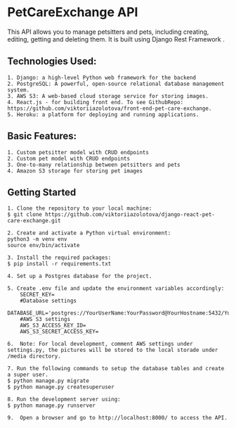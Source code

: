# PetCareExchange API

This API allows you to manage petsitters and pets, including creating, editing, getting and deleting them. It is built using Django Rest Framework .


## Technologies Used:

    1. Django: a high-level Python web framework for the backend
    2. PostgreSQL: A powerful, open-source relational database management system.
    3. AWS S3: A web-based cloud storage service for storing images.
    4. React.js - for building front end. To see GithubRepo: https://github.com/viktoriiazolotova/front-end-pet-care-exchange.
    5. Heroku: a platform for deploying and running applications.

## Basic Features:

    1. Custom petsitter model with CRUD endpoints
    2. Custom pet model with CRUD endpoints
    3. One-to-many relationship between petsitters and pets
    4. Amazon S3 storage for storing pet images


## Getting Started

    1. Clone the repository to your local machine:
    $ git clone https://github.com/viktoriiazolotova/django-react-pet-care-exchange.git
    
    2. Create and activate a Python virtual environment:
    python3 -m venv env
    source env/bin/activate
   
    3. Install the required packages:
    $ pip install -r requirements.txt
    
    4. Set up a Postgres database for the project.
    
    5. Create .env file and update the environment variables accordingly:
        SECRET_KEY=
        #Database settings
        DATABASE_URL='postgres://YourUserName:YourPassword@YourHostname:5432/YourDatabaseName'
        #AWS S3 settings
        AWS_S3_ACCESS_KEY_ID=
        AWS_S3_SECRET_ACCESS_KEY=
    
    6.  Note: For local development, comment AWS settings under settings.py, the pictures will be stored to the local storade under /media directory.
    
    7. Run the following commands to setup the database tables and create a super user.
    $ python manage.py migrate
    $ python manage.py createsuperuser
    
    8. Run the development server using:
    $ python manage.py runserver
   
    9.  Open a browser and go to http://localhost:8000/ to access the API.

